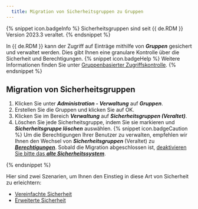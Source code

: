 ```yaml
---
  title: Migration von Sicherheitsgruppen zu Gruppen
---
```

{% snippet icon.badgeInfo %}
Sicherheitsgruppen sind seit {{ de.RDM }} Version 2023.3 veraltet. 
{% endsnippet %}

In {{ de.RDM }} kann der Zugriff auf Einträge mithilfe von ***Gruppen*** gesichert und verwaltet werden. Dies gibt Ihnen eine granulare Kontrolle über die Sicherheit und Berechtigungen.
{% snippet icon.badgeHelp %}
Weitere Informationen finden Sie unter [Gruppenbasierter Zugriffskontrolle](/rdm/windows/user-groups-based-access-control/). 
{% endsnippet %}  

## Migration von Sicherheitsgruppen
1. Klicken Sie unter ***Administration - Verwaltung*** auf ***Gruppen***. 
1. Erstellen Sie die Gruppen und klicken Sie auf OK.
1. Klicken Sie im Bereich ***Verwaltung*** auf ***Sicherheitsgruppen (Veraltet)***. 
1. Löschen Sie jede Sicherheitsgruppe, indem Sie sie markieren und ***Sicherheitsgruppe löschen*** auswählen.
{% snippet icon.badgeCaution %}
Um die Berechtigungen Ihrer Benutzer zu verwalten, empfehlen wir Ihnen den Wechsel von ***Sicherheitsgruppen*** (Veraltet) zu [***Berechtigungen***](/rdm/windows/user-groups-based-access-control/permissions/). Sobald die Migration abgeschlossen ist, [deaktivieren Sie bitte das ***alte Sicherheitssystem***](/kb/remote-desktop-manager/how-to-articles/migrate-legacy-security-permissions/).

{% endsnippet %}

Hier sind zwei Szenarien, um Ihnen den Einstieg in diese Art von Sicherheit zu erleichtern:

* [Vereinfachte Sicherheit ](/rdm/windows/user-groups-based-access-control/scenarios/simplified-security/)
* [Erweiterte Sicherheit](/rdm/windows/user-groups-based-access-control/scenarios/advanced-security/)
